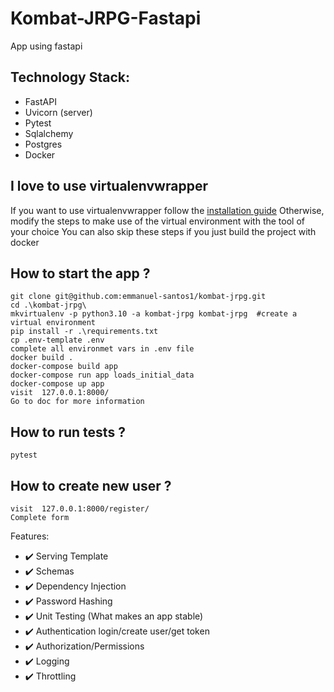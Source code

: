 # Kombat-JRPG-Fastapi
App using fastapi

## Technology Stack:
* FastAPI
* Uvicorn (server)
* Pytest
* Sqlalchemy
* Postgres
* Docker


## I love to use virtualenvwrapper
If you want to use virtualenvwrapper follow the <a href="https://virtualenvwrapper.readthedocs.io/en/latest/install.html" target="_blank">installation guide</a>
Otherwise, modify the steps to make use of the virtual environment with the tool of your choice
You can also skip these steps if you just build the project with docker

## How to start the app ?
```
git clone git@github.com:emmanuel-santos1/kombat-jrpg.git
cd .\kombat-jrpg\
mkvirtualenv -p python3.10 -a kombat-jrpg kombat-jrpg  #create a virtual environment
pip install -r .\requirements.txt
cp .env-template .env
complete all environmet vars in .env file
docker build .
docker-compose build app
docker-compose run app loads_initial_data
docker-compose up app
visit  127.0.0.1:8000/
Go to doc for more information
```

## How to run tests ?
```
pytest
```

## How to create new user ?
```
visit  127.0.0.1:8000/register/
Complete form
```

Features:
 - ✔️ Serving Template
 - ✔️ Schemas
 - ✔️ Dependency Injection
 - ✔️ Password Hashing
 - ✔️ Unit Testing (What makes an app stable)
 - ✔️ Authentication login/create user/get token
 - ✔️ Authorization/Permissions
 - ✔️ Logging
 - ✔️ Throttling

